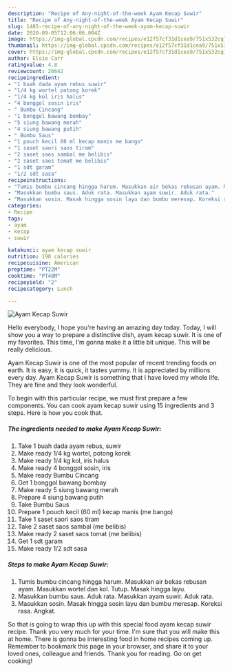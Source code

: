 ```yaml
---
description: "Recipe of Any-night-of-the-week Ayam Kecap Suwir"
title: "Recipe of Any-night-of-the-week Ayam Kecap Suwir"
slug: 1485-recipe-of-any-night-of-the-week-ayam-kecap-suwir
date: 2020-09-05T12:06:06.004Z
image: https://img-global.cpcdn.com/recipes/e12f57cf31d1cea9/751x532cq70/ayam-kecap-suwir-foto-resep-utama.jpg
thumbnail: https://img-global.cpcdn.com/recipes/e12f57cf31d1cea9/751x532cq70/ayam-kecap-suwir-foto-resep-utama.jpg
cover: https://img-global.cpcdn.com/recipes/e12f57cf31d1cea9/751x532cq70/ayam-kecap-suwir-foto-resep-utama.jpg
author: Elsie Carr
ratingvalue: 4.8
reviewcount: 26642
recipeingredient:
- "1 buah dada ayam rebus suwir"
- "1/4 kg wortel potong korek"
- "1/4 kg kol iris halus"
- "4 bonggol sosin iris"
- " Bumbu Cincang"
- "1 bonggol bawang bombay"
- "5 siung bawang merah"
- "4 siung bawang putih"
- " Bumbu Saus"
- "1 pouch kecil 60 ml kecap manis me bango"
- "1 saset saori saos tiram"
- "2 saset saos sambal me belibis"
- "2 saset saos tomat me belibis"
- "1 sdt garam"
- "1/2 sdt sasa"
recipeinstructions:
- "Tumis bumbu cincang hingga harum. Masukkan air bekas rebusan ayam. Masukkan wortel dan kol. Tutup. Masak hingga layu."
- "Masukkan bumbu saus. Aduk rata. Masukkan ayam suwir. Aduk rata."
- "Masukkan sosin. Masak hingga sosin layu dan bumbu meresap. Koreksi rasa. Angkat."
categories:
- Recipe
tags:
- ayam
- kecap
- suwir

katakunci: ayam kecap suwir 
nutrition: 198 calories
recipecuisine: American
preptime: "PT22M"
cooktime: "PT48M"
recipeyield: "2"
recipecategory: Lunch

---
```



![Ayam Kecap Suwir](https://img-global.cpcdn.com/recipes/e12f57cf31d1cea9/751x532cq70/ayam-kecap-suwir-foto-resep-utama.jpg)

Hello everybody, I hope you're having an amazing day today. Today, I will show you a way to prepare a distinctive dish, ayam kecap suwir. It is one of my favorites. This time, I'm gonna make it a little bit unique. This will be really delicious.



Ayam Kecap Suwir is one of the most popular of recent trending foods on earth. It is easy, it is quick, it tastes yummy. It is appreciated by millions every day. Ayam Kecap Suwir is something that I have loved my whole life. They are fine and they look wonderful.


To begin with this particular recipe, we must first prepare a few components. You can cook ayam kecap suwir using 15 ingredients and 3 steps. Here is how you cook that.

<!--inarticleads1-->

##### The ingredients needed to make Ayam Kecap Suwir:

1. Take 1 buah dada ayam rebus, suwir
1. Make ready 1/4 kg wortel, potong korek
1. Make ready 1/4 kg kol, iris halus
1. Make ready 4 bonggol sosin, iris
1. Make ready  Bumbu Cincang
1. Get 1 bonggol bawang bombay
1. Make ready 5 siung bawang merah
1. Prepare 4 siung bawang putih
1. Take  Bumbu Saus
1. Prepare 1 pouch kecil (60 ml) kecap manis (me bango)
1. Take 1 saset saori saos tiram
1. Take 2 saset saos sambal (me belibis)
1. Make ready 2 saset saos tomat (me belibis)
1. Get 1 sdt garam
1. Make ready 1/2 sdt sasa




<!--inarticleads2-->

##### Steps to make Ayam Kecap Suwir:

1. Tumis bumbu cincang hingga harum. Masukkan air bekas rebusan ayam. Masukkan wortel dan kol. Tutup. Masak hingga layu.
1. Masukkan bumbu saus. Aduk rata. Masukkan ayam suwir. Aduk rata.
1. Masukkan sosin. Masak hingga sosin layu dan bumbu meresap. Koreksi rasa. Angkat.




So that is going to wrap this up with this special food ayam kecap suwir recipe. Thank you very much for your time. I'm sure that you will make this at home. There is gonna be interesting food in home recipes coming up. Remember to bookmark this page in your browser, and share it to your loved ones, colleague and friends. Thank you for reading. Go on get cooking!
